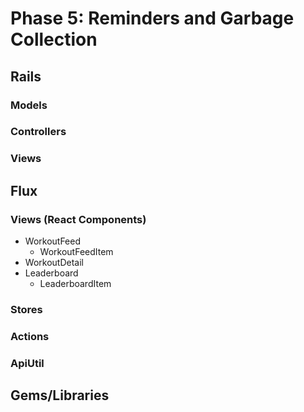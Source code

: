 # Phase 5: Reminders and Garbage Collection

## Rails
### Models

### Controllers

### Views

## Flux
### Views (React Components)
* WorkoutFeed
  - WorkoutFeedItem
* WorkoutDetail
* Leaderboard
  - LeaderboardItem

### Stores

### Actions

### ApiUtil

## Gems/Libraries
